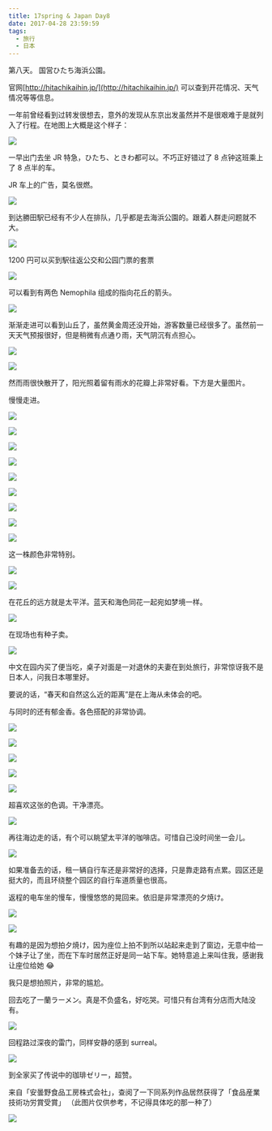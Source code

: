 ```yaml
---
title: 17spring & Japan Day8
date: 2017-04-28 23:59:59
tags:
  - 旅行
  - 日本
---
```


第八天。 国営ひたち海浜公園。

官网[http://hitachikaihin.jp/](http://hitachikaihin.jp/)
可以查到开花情况、天气情况等等信息。

一年前曾经看到过转发很想去，意外的发现从东京出发虽然并不是很艰难于是就列入了行程。在地图上大概是这个样子：

![](./0.jpg)

一早出门去坐 JR 特急，ひたち、ときわ都可以。不巧正好错过了 8 点钟这班乘上了 8 点半的车。

JR 车上的广告，莫名很燃。

![](./1.jpg)

到达勝田駅已经有不少人在排队，几乎都是去海浜公園的。跟着人群走问题就不大。

![](./2.jpg)

1200 円可以买到駅往返公交和公园门票的套票

![](./3.jpg)

可以看到有两色 Nemophila 组成的指向花丘的箭头。

![](./4.jpg)

渐渐走进可以看到山丘了，虽然黄金周还没开始，游客数量已经很多了。虽然前一天天气预报很好，但是稍微有点通り雨，天气阴沉有点担心。

![](./5.jpg)

![](./6.jpg)

然而雨很快散开了，阳光照着留有雨水的花瓣上非常好看。下方是大量图片。

慢慢走进。

![](./7.jpg)

![](./8.jpg)

![](./9.jpg)

![](./10.jpg)

![](./11.jpg)

![](./12.jpg)

![](./13.jpg)

![](./14.jpg)

![](./15.jpg)

这一株颜色非常特别。

![](./16.jpg)

![](./17.jpg)

在花丘的远方就是太平洋。蓝天和海色同花一起宛如梦境一样。

![](./18.jpg)

在现场也有种子卖。

![](./19.jpg)

中文在园内买了便当吃，桌子对面是一对退休的夫妻在到处旅行，非常惊讶我不是日本人，问我日本哪里好。

要说的话，“春天和自然这么近的距离”是在上海从未体会的吧。

与同时的还有郁金香。各色搭配的非常协调。

![](./20.jpg)

![](./21.jpg)

![](./22.jpg)

![](./23.jpg)

![](./24.jpg)

超喜欢这张的色调。干净漂亮。

![](./25.jpg)

再往海边走的话，有个可以眺望太平洋的咖啡店。可惜自己没时间坐一会儿。

![](./26.jpg)

如果准备去的话，租一辆自行车还是非常好的选择，只是靠走路有点累。园区还是挺大的，而且环绕整个园区的自行车道质量也很高。

返程的电车坐的慢车，慢慢悠悠的晃回来。依旧是非常漂亮的夕焼け。

![](./27.jpg)

![](./28.jpg)

有趣的是因为想拍夕焼け，因为座位上拍不到所以站起来走到了窗边，无意中给一个妹子让了坐，而在下车时居然正好是同一站下车。她特意追上来叫住我，感谢我让座位给她 😂

我只是想拍照片，非常的尴尬。

回去吃了一蘭ラーメン。真是不负盛名，好吃哭。可惜只有台湾有分店而大陆没有。

![](./29.jpg)

回程路过深夜的雷门，同样安静的感到 surreal。

![](./30.jpg)

到全家买了传说中的珈琲ゼリー，超赞。

来自「安曇野食品工房株式会社」，查阅了一下同系列作品居然获得了「食品産業技術功労賞受賞」
（此图片仅供参考，不记得具体吃的那一种了）

![](./31.jpg)
